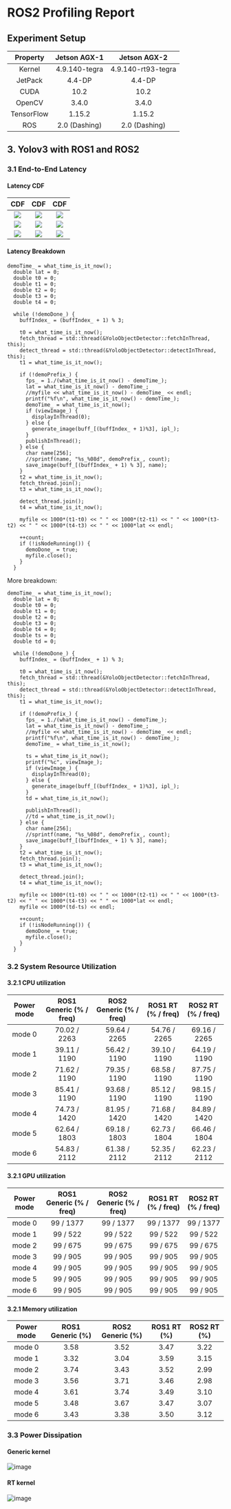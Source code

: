 # ROS2 Profiling Report

## Experiment Setup

| Property 	| Jetson AGX-1 	| Jetson AGX-2 	|
|:-:	|:-:	|:-:	|
| Kernel 	| 4.9.140-tegra 	| 4.9.140-rt93-tegra 	|
| JetPack 	| 4.4-DP 	| 4.4-DP 	|
| CUDA 	| 10.2 	| 10.2 	|
| OpenCV 	| 3.4.0 	| 3.4.0 	|
| TensorFlow 	| 1.15.2 	| 1.15.2 	|
| ROS 	| 2.0 (Dashing) 	| 2.0 (Dashing) 	|

## 3. Yolov3 with ROS1 and ROS2

### 3.1 End-to-End Latency

#### Latency CDF

CDF              |  CDF        | CDF              |
:-------------------------:|:-------------------------:|:-------------------------:
![](../image/ros2-results/latency_ros2_generic.png)  |  ![](../image/ros2-results/latency_ros2_rt.png) | ![](../image/ros2-results/latency_mode0.png)
![](../image/ros2-results/latency_mode1.png)  |  ![](../image/ros2-results/latency_mode2.png) |![](../image/ros2-results/latency_mode3.png)
![](../image/ros2-results/latency_mode4.png)  |  ![](../image/ros2-results/latency_mode5.png) |![](../image/ros2-results/latency_mode6.png)

#### Latency Breakdown

```
demoTime_ = what_time_is_it_now();
  double lat = 0;
  double t0 = 0;
  double t1 = 0;
  double t2 = 0;
  double t3 = 0;
  double t4 = 0;

  while (!demoDone_) {
    buffIndex_ = (buffIndex_ + 1) % 3;

    t0 = what_time_is_it_now();
    fetch_thread = std::thread(&YoloObjectDetector::fetchInThread, this);
    detect_thread = std::thread(&YoloObjectDetector::detectInThread, this);
    t1 = what_time_is_it_now();

    if (!demoPrefix_) {
      fps_ = 1./(what_time_is_it_now() - demoTime_);
      lat = what_time_is_it_now() - demoTime_;
      //myfile << what_time_is_it_now() - demoTime_ << endl;
      printf("%f\n", what_time_is_it_now() - demoTime_);
      demoTime_ = what_time_is_it_now();
      if (viewImage_) {
        displayInThread(0);
      } else {
        generate_image(buff_[(buffIndex_ + 1)%3], ipl_);
      }
      publishInThread();
    } else {
      char name[256];
      //sprintf(name, "%s_%08d", demoPrefix_, count);
      save_image(buff_[(buffIndex_ + 1) % 3], name);
    }
    t2 = what_time_is_it_now();
    fetch_thread.join();
    t3 = what_time_is_it_now();

    detect_thread.join();
    t4 = what_time_is_it_now();

    myfile << 1000*(t1-t0) << " " << 1000*(t2-t1) << " " << 1000*(t3-t2) << " " << 1000*(t4-t3) << " " << 1000*lat << endl;

    ++count;
    if (!isNodeRunning()) {
      demoDone_ = true;
      myfile.close();
    }
  }
```

More breakdown:
```
demoTime_ = what_time_is_it_now();
  double lat = 0;
  double t0 = 0;
  double t1 = 0;
  double t2 = 0;
  double t3 = 0;
  double t4 = 0;
  double ts = 0;
  double td = 0;

  while (!demoDone_) {
    buffIndex_ = (buffIndex_ + 1) % 3;

    t0 = what_time_is_it_now();
    fetch_thread = std::thread(&YoloObjectDetector::fetchInThread, this);
    detect_thread = std::thread(&YoloObjectDetector::detectInThread, this);
    t1 = what_time_is_it_now();

    if (!demoPrefix_) {
      fps_ = 1./(what_time_is_it_now() - demoTime_);
      lat = what_time_is_it_now() - demoTime_;
      //myfile << what_time_is_it_now() - demoTime_ << endl;
      printf("%f\n", what_time_is_it_now() - demoTime_);
      demoTime_ = what_time_is_it_now();

      ts = what_time_is_it_now();
      printf("%c", viewImage_);
      if (viewImage_) {
        displayInThread(0);
      } else {
        generate_image(buff_[(buffIndex_ + 1)%3], ipl_);
      }
      td = what_time_is_it_now();

      publishInThread();
      //td = what_time_is_it_now();
    } else {
      char name[256];
      //sprintf(name, "%s_%08d", demoPrefix_, count);
      save_image(buff_[(buffIndex_ + 1) % 3], name);
    }
    t2 = what_time_is_it_now();
    fetch_thread.join();
    t3 = what_time_is_it_now();

    detect_thread.join();
    t4 = what_time_is_it_now();

    myfile << 1000*(t1-t0) << " " << 1000*(t2-t1) << " " << 1000*(t3-t2) << " " << 1000*(t4-t3) << " " << 1000*lat << endl;
    myfile << 1000*(td-ts) << endl;

    ++count;
    if (!isNodeRunning()) {
      demoDone_ = true;
      myfile.close();
    }
  }

```

### 3.2 System Resource Utilization

#### 3.2.1 CPU utilization

| Power mode 	| ROS1 Generic (% / freq) 	| ROS2 Generic (% / freq) 	| ROS1 RT (% / freq) 	| ROS2 RT (% / freq) 	|
|:-:	|:-:	|:-:	|:-:	|:-:	|
| mode 0 	| 70.02 / 2263 	| 59.64 / 2265 	| 54.76 / 2265 	| 69.16 / 2265 	|
| mode 1 	| 39.11 / 1190 	| 56.42 / 1190 	| 39.10 / 1190 	| 64.19 / 1190 	|
| mode 2 	| 71.62 / 1190 	| 79.35 / 1190 	| 68.58 / 1190 	| 87.75 / 1190 	|
| mode 3 	| 85.41 / 1190 	| 93.68 / 1190 	| 85.12 / 1190 	| 98.15 / 1190 	|
| mode 4 	| 74.73 / 1420 	| 81.95 / 1420 	| 71.68 / 1420 	| 84.89 / 1420 	|
| mode 5 	| 62.64 / 1803 	| 69.18 / 1803 	| 62.73 / 1804 	| 66.46 / 1804 	|
| mode 6 	| 54.83 / 2112 	| 61.38 / 2112 	| 52.35 / 2112 	| 62.23 / 2112 	| 

#### 3.2.1 GPU utilization

| Power mode 	| ROS1 Generic (% / freq) 	| ROS2 Generic (% / freq) 	| ROS1 RT (% / freq) 	| ROS2 RT (% / freq) 	|
|:-:	|:-:	|:-:	|:-:	|:-:	|
| mode 0 	| 99 / 1377 	| 99 / 1377 	| 99 / 1377 	| 99 / 1377 	|
| mode 1 	| 99 / 522 	| 99 / 522 	| 99 / 522 	| 99 / 522 	|
| mode 2 	| 99 / 675 	| 99 / 675 	| 99 / 675 	| 99 / 675 	|
| mode 3 	| 99 / 905 	| 99 / 905 	| 99 / 905 	| 99 / 905 	|
| mode 4 	| 99 / 905 	| 99 / 905 	| 99 / 905 	| 99 / 905 	|
| mode 5 	| 99 / 905 	| 99 / 905 	| 99 / 905 	| 99 / 905 	|
| mode 6 	| 99 / 905 	| 99 / 905 	| 99 / 905 	| 99 / 905 	| 

#### 3.2.1 Memory utilization

| Power mode 	| ROS1 Generic (%) 	| ROS2 Generic (%) 	| ROS1 RT (%) 	| ROS2 RT (%) 	|
|:-:	|:-:	|:-:	|:-:	|:-:	|
| mode 0 	| 3.58 	| 3.52 	| 3.47 	| 3.22 	|
| mode 1 	| 3.32 	| 3.04 	| 3.59 	| 3.15 	|
| mode 2 	| 3.74 	| 3.43 	| 3.52 	| 2.99 	|
| mode 3 	| 3.56 	| 3.71 	| 3.46 	| 2.98 	|
| mode 4 	| 3.61 	| 3.74 	| 3.49 	| 3.10 	|
| mode 5 	| 3.48 	| 3.67 	| 3.47 	| 3.07 	|
| mode 6 	| 3.43 	| 3.38 	| 3.50 	| 3.12 	|

### 3.3 Power Dissipation

#### Generic kernel

![image](../image/ros2-results/power-breakdown-generic.png)

#### RT kernel

![image](../image/ros2-results/power-breakdown-rt.png)
